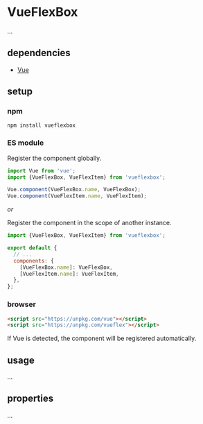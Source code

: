 # VueFlexBox

...

## dependencies

- [Vue](https://github.com/vuejs/vue)

## setup

### npm

```shell
npm install vueflexbox
```

### ES module

Register the component globally.

```javascript
import Vue from 'vue';
import {VueFlexBox, VueFlexItem} from 'vueflexbox';

Vue.component(VueFlexBox.name, VueFlexBox);
Vue.component(VueFlexItem.name, VueFlexItem);
```

*or*

Register the component in the scope of another instance.

```javascript
import {VueFlexBox, VueFlexItem} from 'vueflexbox';

export default {
  // ...
  components: {
    [VueFlexBox.name]: VueFlexBox,
    [VueFlexItem.name]: VueFlexItem,
  },
};
```

### browser

```html
<script src="https://unpkg.com/vue"></script>
<script src="https://unpkg.com/vueflex"></script>
```

If Vue is detected, the component will be registered automatically.

## usage

...

## properties

...
